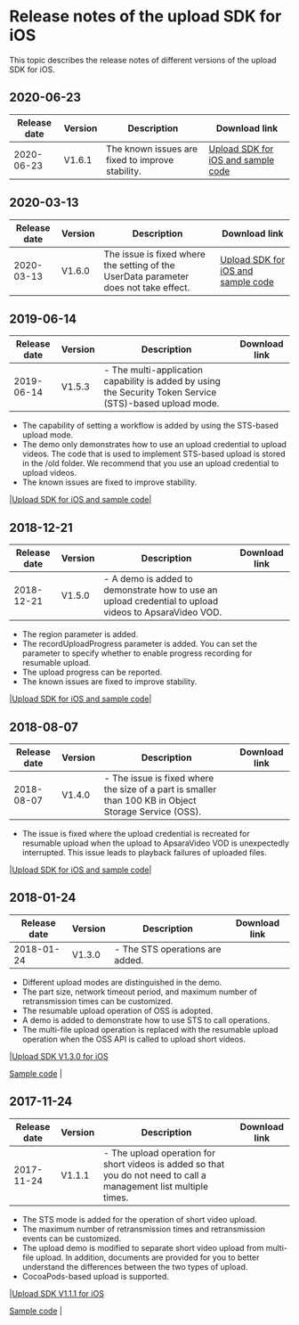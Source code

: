 # Release notes of the upload SDK for iOS

This topic describes the release notes of different versions of the upload SDK for iOS.

## 2020-06-23

|Release date|Version|Description|Download link|
|------------|-------|-----------|-------------|
|2020-06-23|V1.6.1|The known issues are fixed to improve stability.|[Upload SDK for iOS and sample code](https://alivc-demo-cms.alicdn.com/versionProduct/sourceCode/upload/1.6.1/ApsaraVideo_AlivcVideoUpload_v1.6.1_iOS_20200623.zip)|

## 2020-03-13

|Release date|Version|Description|Download link|
|------------|-------|-----------|-------------|
|2020-03-13|V1.6.0|The issue is fixed where the setting of the UserData parameter does not take effect.|[Upload SDK for iOS and sample code](https://alivc-demo-cms.alicdn.com/versionProduct/sourceCode/upload/1.6.0/ApsaraVideo_AlivcVideoUpload_v1.6.0_iOS_20200313.zip)|

## 2019-06-14

|Release date|Version|Description|Download link|
|------------|-------|-----------|-------------|
|2019-06-14|V1.5.3|-   The multi-application capability is added by using the Security Token Service \(STS\)-based upload mode.
-   The capability of setting a workflow is added by using the STS-based upload mode.
-   The demo only demonstrates how to use an upload credential to upload videos. The code that is used to implement STS-based upload is stored in the /old folder. We recommend that you use an upload credential to upload videos.
-   The known issues are fixed to improve stability.

|[Upload SDK for iOS and sample code](https://vod-download.cn-shanghai.aliyuncs.com/sdk/vodupload/1.5.3/ApsaraVideo_AlivcVideoUpload_v1.5.3_iOS_20190614.zip)|

## 2018-12-21

|Release date|Version|Description|Download link|
|------------|-------|-----------|-------------|
|2018-12-21|V1.5.0|-   A demo is added to demonstrate how to use an upload credential to upload videos to ApsaraVideo VOD.
-   The region parameter is added.
-   The recordUploadProgress parameter is added. You can set the parameter to specify whether to enable progress recording for resumable upload.
-   The upload progress can be reported.
-   The known issues are fixed to improve stability.

|[Upload SDK for iOS and sample code](https://vod-download.cn-shanghai.aliyuncs.com/sdk/vodupload/1.5/ApsaraVideo_Uplpad_v1.5.0_iOS_20181221.zip)|

## 2018-08-07

|Release date|Version|Description|Download link|
|------------|-------|-----------|-------------|
|2018-08-07|V1.4.0|-   The issue is fixed where the size of a part is smaller than 100 KB in Object Storage Service \(OSS\).
-   The issue is fixed where the upload credential is recreated for resumable upload when the upload to ApsaraVideo VOD is unexpectedly interrupted. This issue leads to playback failures of uploaded files.

|[Upload SDK for iOS and sample code](https://vod-download.cn-shanghai.aliyuncs.com/vodupload/1.4/ApsaraVideo_Uplpad_v1.4.0_iOS_20180806.zip)|

## 2018-01-24

|Release date|Version|Description|Download link|
|------------|-------|-----------|-------------|
|2018-01-24|V1.3.0|-   The STS operations are added.
-   Different upload modes are distinguished in the demo.
-   The part size, network timeout period, and maximum number of retransmission times can be customized.
-   The resumable upload operation of OSS is adopted.
-   A demo is added to demonstrate how to use STS to call operations.
-   The multi-file upload operation is replaced with the resumable upload operation when the OSS API is called to upload short videos.

|[Upload SDK V1.3.0 for iOS](http://docs-aliyun.cn-hangzhou.oss.aliyun-inc.com/assets/attach/51992/cn_zh/1516712191000/VODUploadSDK-ios-1.3.0.zip?spm=5176.doc51992.2.27.WGPO3F&file=VODUploadSDK-ios-1.3.0.zip)

[Sample code](http://docs-aliyun.cn-hangzhou.oss.aliyun-inc.com/assets/attach/51992/cn_zh/1516712221266/VODUploadDemo-ios-1.3.0.zip?spm=5176.doc51992.2.28.KsGPXV&file=VODUploadDemo-ios-1.3.0.zip) |

## 2017-11-24

|Release date|Version|Description|Download link|
|------------|-------|-----------|-------------|
|2017-11-24|V1.1.1|-   The upload operation for short videos is added so that you do not need to call a management list multiple times.
-   The STS mode is added for the operation of short video upload.
-   The maximum number of retransmission times and retransmission events can be customized.
-   The upload demo is modified to separate short video upload from multi-file upload. In addition, documents are provided for you to better understand the differences between the two types of upload.
-   CocoaPods-based upload is supported.

|[Upload SDK V1.1.1 for iOS](http://docs-aliyun.cn-hangzhou.oss.aliyun-inc.com/assets/attach/51992/cn_zh/1512714088186/VODUploadSDK-iOS-1.1.1.zip)

[Sample code](http://docs-aliyun.cn-hangzhou.oss.aliyun-inc.com/assets/attach/51992/cn_zh/1512714065120/VODUploadDemo.zip) |

